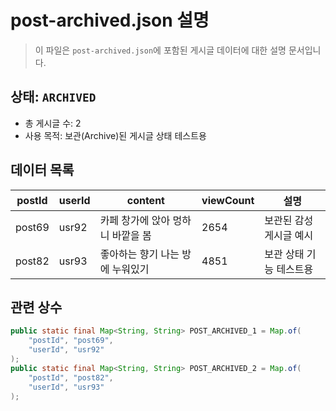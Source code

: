# post-archived.json 설명

> 이 파일은 `post-archived.json`에 포함된 게시글 데이터에 대한 설명 문서입니다.

##  상태: `ARCHIVED`

- 총 게시글 수: 2
- 사용 목적: 보관(Archive)된 게시글 상태 테스트용

##  데이터 목록

| postId | userId | content               | viewCount | 설명            |
|--------|--------|-----------------------|-----------|---------------|
| post69 | usr92  | 카페 창가에 앉아 멍하니 바깥을 봄   | 2654      | 보관된 감성 게시글 예시 |
| post82 | usr93  | 좋아하는 향기 나는 방에 누워있기  | 4851      | 보관 상태 기능 테스트용 |

## 관련 상수

```java
public static final Map<String, String> POST_ARCHIVED_1 = Map.of(
    "postId", "post69",
    "userId", "usr92"
);
public static final Map<String, String> POST_ARCHIVED_2 = Map.of(
    "postId", "post82",
    "userId", "usr93"
);
```

